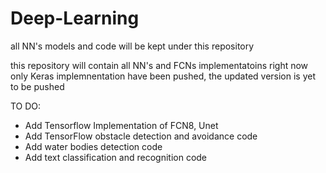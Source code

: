 # Deep-Learning
all NN's models and code will be kept under this repository

this repository will contain all NN's and FCNs implementatoins 
 right now only Keras implemnentation have been pushed, the updated version is yet to be pushed 
 
 TO DO: 
 
 - Add Tensorflow Implementation of FCN8, Unet 
 - Add TensorFlow obstacle detection and avoidance code 
 - Add water bodies detection code  
 - Add text classification and recognition code 
